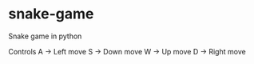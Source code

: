 # snake-game
Snake game in python

Controls
A -> Left move
S -> Down move
W -> Up move
D -> Right move
